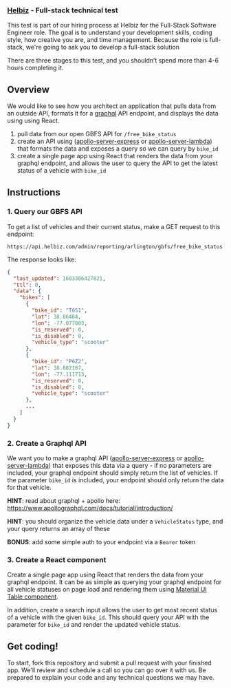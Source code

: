 ### [Helbiz](https://helbiz.com) - Full-stack technical test
This test is part of our hiring process at Helbiz for the Full-Stack Software Engineer role. The goal is to understand your development skills, coding style, how creative you are, and time management. Because the role is full-stack, we're going to ask you to develop a full-stack solution

There are three stages to this test, and you shouldn’t spend more than 4-6 hours completing it.

Overview
------
We would like to see how you architect an application that pulls data from an outside API, formats it for a [graphql](https://graphql.org/) API endpoint, and displays the data using using React.

1. pull data from our open GBFS API for `/free_bike_status`
2. create an API using ([apollo-server-express](https://www.npmjs.com/package/apollo-server-express) or [apollo-server-lambda](https://www.npmjs.com/package/apollo-server-lambda)) that formats the data and exposes a query so we can query by `bike_id`
3. create a single page app using React that renders the data from your graphql endpoint, and allows the user to query the API to get the latest status of a vehicle with `bike_id`

Instructions
------
### 1. Query our GBFS API
To get a list of vehicles and their current status, make a GET request to this endpoint:

```
https://api.helbiz.com/admin/reporting/arlington/gbfs/free_bike_status.json
```

The response looks like:
```json
{
  "last_updated": 1603386427821,
  "ttl": 0,
  "data": {
    "bikes": [
      {
        "bike_id": "T6S1",
        "lat": 38.86484,
        "lon": -77.077003,
        "is_reserved": 0,
        "is_disabled": 0,
        "vehicle_type": "scooter"
      },
      {
        "bike_id": "P6Z2",
        "lat": 38.882187,
        "lon": -77.111713,
        "is_reserved": 0,
        "is_disabled": 0,
        "vehicle_type": "scooter"
      },
      ...
    ]
  }
}
```

### 2. Create a Graphql API
We want you to make a graphql API ([apollo-server-express](https://www.npmjs.com/package/apollo-server-express) or [apollo-server-lambda](https://www.npmjs.com/package/apollo-server-lambda)) that exposes this data via a query - if no parameters are included, your graphql endpoint should simply return the list of vehicles. If the parameter `bike_id` is included, your endpoint should only return the data for that vehicle.

**HINT**: read about graphql + apollo here: https://www.apollographql.com/docs/tutorial/introduction/

**HINT**: you should organize the vehicle data under a `VehicleStatus` type, and your query returns an array of these

**BONUS**: add some simple auth to your endpoint via a `Bearer` token

### 3. Create a React component
Create a single page app using React that renders the data from your graphql endpoint. It can be as simple as querying your graphql endpoint for all vehicle statuses on page load and rendering them using [Material UI Table component](https://material-ui.com/components/tables/).

In addition, create a search input allows the user to get most recent status of a vehicle with the given `bike_id`. This should query your API with the parameter for `bike_id` and render the updated vehicle status.


Get coding!
------

To start, fork this repository and submit a pull request with your finished app. We'll review and schedule a call so you can go over it with us. Be prepared to explain your code and any technical questions we may have.
